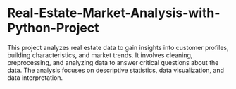 # Real-Estate-Market-Analysis-with-Python-Project
This project analyzes real estate data to gain insights into customer profiles, building characteristics, and market trends. It involves cleaning, preprocessing, and analyzing data to answer critical questions about the data. The analysis focuses on descriptive statistics, data visualization, and data interpretation.
